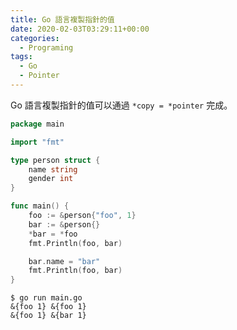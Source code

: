 ```yaml
---
title: Go 語言複製指針的值
date: 2020-02-03T03:29:11+00:00
categories:
  - Programing
tags:
  - Go
  - Pointer
---
```


Go 語言複製指針的值可以通過 `*copy = *pointer` 完成。

<!--more-->

```go
package main

import "fmt"

type person struct {
    name string
    gender int
}

func main() {
    foo := &person{"foo", 1}
    bar := &person{}
    *bar = *foo
    fmt.Println(foo, bar)

    bar.name = "bar"
    fmt.Println(foo, bar)
}
```

```shell
$ go run main.go
&{foo 1} &{foo 1}
&{foo 1} &{bar 1}
```
